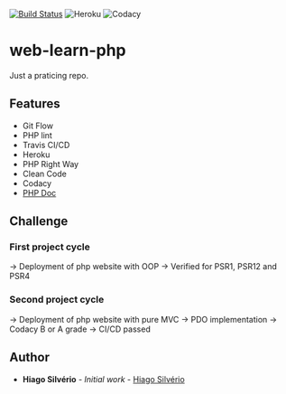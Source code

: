 [![Build Status](https://travis-ci.com/hiagosilverio/web-learn-php.svg?branch=master)](https://travis-ci.com/hiagosilverio/web-learn-php)
![Heroku](https://heroku-badge.herokuapp.com/?app=php-learn-website)
![Codacy](https://app.codacy.com/project/badge/Grade/174c2bd105084c9cbb802b7f61fbec59)
# web-learn-php
Just a praticing repo.

## Features
- Git Flow
- PHP lint
- Travis CI/CD
- Heroku
- PHP Right Way
- Clean Code
- Codacy 
- [PHP Doc](https://github.com/phpDocumentor/fig-standards/blob/master/proposed/phpdoc.md)

## Challenge
### First project cycle
-> Deployment of php website with OOP
-> Verified for PSR1, PSR12 and PSR4
### Second project cycle
-> Deployment of php website with pure MVC
-> PDO implementation
-> Codacy B or A grade
-> CI/CD passed


## Author

*   **Hiago Silvério** - *Initial work* - [Hiago Silvério](https://github.com/hiagosilverio)

